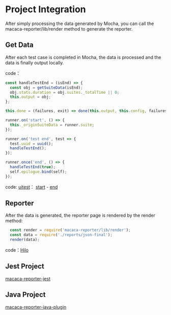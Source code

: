 # Project Integration

After simply processing the data generated by Mocha, you can call the macaca-reporter/lib/render method to generate the reporter.

## Get Data

After each test case is completed in Mocha, the data is processed and the data is finally output locally.

code：

```javascript
const handleTestEnd = (isEnd) => {
  const obj = getSuiteData(isEnd);
  obj.stats.duration = obj.suites._totalTime || 0;
  this.output = obj;
};

this.done = (failures, exit) => done(this.output, this.config, failures, exit);

runner.on('start', () => {
  this._originSuiteData = runner.suite;
});

runner.on('test end', test => {
  test.uuid = uuid();
  handleTestEnd();
});

runner.once('end', () => {
  handleTestEnd(true);
  self.epilogue.bind(self);
});
```

code: [uitest](https://github.com/macacajs/uitest)：
[start](https://github.com/macacajs/uitest/blob/master/mocha.js#L3816) - [end](https://github.com/macacajs/uitest/blob/master/mocha.js#L4083)

## Reporter

After the data is generated, the reporter page is rendered by the render method:

```javascript
  const render = require('macaca-reporter/lib/render');
  const data = require('./reports/json-final');
  render(data);
```

code：[Hilo](https://github.com/hiloteam/Hilo/blob/dev/gulpfile.js#L287)

## Jest Project

[macaca-reporter-jest](https://github.com/macacajs/macaca-reporter-jest)

## Java Project

[macaca-reporter-java-plugin](//github.com/macacajs/macaca-reporter-java-plugin)